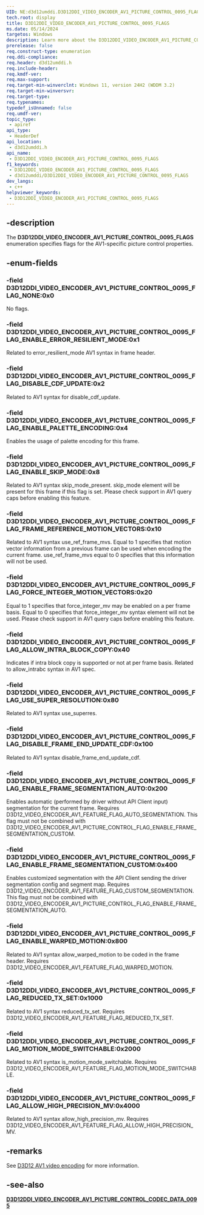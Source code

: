 ```yaml
---
UID: NE:d3d12umddi.D3D12DDI_VIDEO_ENCODER_AV1_PICTURE_CONTROL_0095_FLAGS
tech.root: display
title: D3D12DDI_VIDEO_ENCODER_AV1_PICTURE_CONTROL_0095_FLAGS
ms.date: 05/14/2024
targetos: Windows
description: Learn more about the D3D12DDI_VIDEO_ENCODER_AV1_PICTURE_CONTROL_0095_FLAGS enumeration.
prerelease: false
req.construct-type: enumeration
req.ddi-compliance: 
req.header: d3d12umddi.h
req.include-header: 
req.kmdf-ver: 
req.max-support: 
req.target-min-winverclnt: Windows 11, version 24H2 (WDDM 3.2)
req.target-min-winversvr: 
req.target-type: 
req.typenames: 
typedef_isUnnamed: false
req.umdf-ver: 
topic_type:
 - apiref
api_type:
 - HeaderDef
api_location:
 - d3d12umddi.h
api_name:
 - D3D12DDI_VIDEO_ENCODER_AV1_PICTURE_CONTROL_0095_FLAGS
f1_keywords:
 - D3D12DDI_VIDEO_ENCODER_AV1_PICTURE_CONTROL_0095_FLAGS
 - d3d12umddi/D3D12DDI_VIDEO_ENCODER_AV1_PICTURE_CONTROL_0095_FLAGS
dev_langs:
 - c++
helpviewer_keywords:
 - D3D12DDI_VIDEO_ENCODER_AV1_PICTURE_CONTROL_0095_FLAGS
---
```


## -description

The **D3D12DDI_VIDEO_ENCODER_AV1_PICTURE_CONTROL_0095_FLAGS** enumeration specifies flags for the AV1-specific picture control properties.

## -enum-fields

### -field D3D12DDI_VIDEO_ENCODER_AV1_PICTURE_CONTROL_0095_FLAG_NONE:0x0

No flags.

### -field D3D12DDI_VIDEO_ENCODER_AV1_PICTURE_CONTROL_0095_FLAG_ENABLE_ERROR_RESILIENT_MODE:0x1

Related to error_resilient_mode AV1 syntax in frame header.

### -field D3D12DDI_VIDEO_ENCODER_AV1_PICTURE_CONTROL_0095_FLAG_DISABLE_CDF_UPDATE:0x2

Related to AV1 syntax for disable_cdf_update.

### -field D3D12DDI_VIDEO_ENCODER_AV1_PICTURE_CONTROL_0095_FLAG_ENABLE_PALETTE_ENCODING:0x4

Enables the usage of palette encoding for this frame.

### -field D3D12DDI_VIDEO_ENCODER_AV1_PICTURE_CONTROL_0095_FLAG_ENABLE_SKIP_MODE:0x8

Related to AV1 syntax skip_mode_present. skip_mode element will be present for this frame if this flag is set. Please check support in AV1 query caps before enabling this feature.

### -field D3D12DDI_VIDEO_ENCODER_AV1_PICTURE_CONTROL_0095_FLAG_FRAME_REFERENCE_MOTION_VECTORS:0x10

Related to AV1 syntax use_ref_frame_mvs. Equal to 1 specifies that motion vector information from a previous frame can be used when encoding the current frame. use_ref_frame_mvs equal to 0 specifies that this information will not be used.

### -field D3D12DDI_VIDEO_ENCODER_AV1_PICTURE_CONTROL_0095_FLAG_FORCE_INTEGER_MOTION_VECTORS:0x20

Equal to 1 specifies that force_integer_mv may be enabled on a per frame basis. Equal to 0 specifies that force_integer_mv syntax element will not be used. Please check support in AV1 query caps before enabling this feature.

### -field D3D12DDI_VIDEO_ENCODER_AV1_PICTURE_CONTROL_0095_FLAG_ALLOW_INTRA_BLOCK_COPY:0x40

Indicates if intra block copy is supported or not at per frame basis. Related to allow_intrabc syntax in AV1 spec.

### -field D3D12DDI_VIDEO_ENCODER_AV1_PICTURE_CONTROL_0095_FLAG_USE_SUPER_RESOLUTION:0x80

Related to AV1 syntax use_superres.

### -field D3D12DDI_VIDEO_ENCODER_AV1_PICTURE_CONTROL_0095_FLAG_DISABLE_FRAME_END_UPDATE_CDF:0x100

Related to AV1 syntax disable_frame_end_update_cdf.

### -field D3D12DDI_VIDEO_ENCODER_AV1_PICTURE_CONTROL_0095_FLAG_ENABLE_FRAME_SEGMENTATION_AUTO:0x200

Enables automatic (performed by driver without API Client input) segmentation for the current frame. Requires D3D12_VIDEO_ENCODER_AV1_FEATURE_FLAG_AUTO_SEGMENTATION. This flag must not be combined with D3D12_VIDEO_ENCODER_AV1_PICTURE_CONTROL_FLAG_ENABLE_FRAME_SEGMENTATION_CUSTOM.

### -field D3D12DDI_VIDEO_ENCODER_AV1_PICTURE_CONTROL_0095_FLAG_ENABLE_FRAME_SEGMENTATION_CUSTOM:0x400

Enables customized segmentation with the API Client sending the driver segmentation config and segment map. Requires D3D12_VIDEO_ENCODER_AV1_FEATURE_FLAG_CUSTOM_SEGMENTATION. This flag must not be combined with D3D12_VIDEO_ENCODER_AV1_PICTURE_CONTROL_FLAG_ENABLE_FRAME_SEGMENTATION_AUTO.

### -field D3D12DDI_VIDEO_ENCODER_AV1_PICTURE_CONTROL_0095_FLAG_ENABLE_WARPED_MOTION:0x800

Related to AV1 syntax allow_warped_motion to be coded in the frame header. Requires D3D12_VIDEO_ENCODER_AV1_FEATURE_FLAG_WARPED_MOTION.

### -field D3D12DDI_VIDEO_ENCODER_AV1_PICTURE_CONTROL_0095_FLAG_REDUCED_TX_SET:0x1000

Related to AV1 syntax reduced_tx_set. Requires D3D12_VIDEO_ENCODER_AV1_FEATURE_FLAG_REDUCED_TX_SET.

### -field D3D12DDI_VIDEO_ENCODER_AV1_PICTURE_CONTROL_0095_FLAG_MOTION_MODE_SWITCHABLE:0x2000

Related to AV1 syntax is_motion_mode_switchable. Requires D3D12_VIDEO_ENCODER_AV1_FEATURE_FLAG_MOTION_MODE_SWITCHABLE.

### -field D3D12DDI_VIDEO_ENCODER_AV1_PICTURE_CONTROL_0095_FLAG_ALLOW_HIGH_PRECISION_MV:0x4000

Related to AV1 syntax allow_high_precision_mv. Requires D3D12_VIDEO_ENCODER_AV1_FEATURE_FLAG_ALLOW_HIGH_PRECISION_MV.

## -remarks

See [D3D12 AV1 video encoding](/windows-hardware/drivers/display/video-encoding-d3d12-av1.md) for more information.

## -see-also

[**D3D12DDI_VIDEO_ENCODER_AV1_PICTURE_CONTROL_CODEC_DATA_0095**](ns-d3d12umddi-d3d12ddi_video_encoder_av1_picture_control_codec_data_0095.md)
